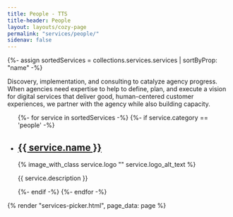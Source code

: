 ```yaml
---
title: People - TTS
title-header: People
layout: layouts/cozy-page
permalink: "services/people/"
sidenav: false
---
```


{%- assign sortedServices = collections.services.services | sortByProp: "name" -%}
<div class="grid-row padding-bottom-4">
  <p>
    <span class="text-bold">Discovery, implementation, and consulting to catalyze agency progress. </span>
When agencies need expertise to help to define, plan, and execute a vision for digital services that deliver good, human-centered customer experiences, we partner with the agency while also building capacity.
  </p>
  <ul class="usa-card-group">
{%- for service in sortedServices -%}
{%- if service.category == 'people' -%}
    <li class="service usa-card tablet:grid-col-4">
      <div class="usa-card__container  text-center display-flex">
        <div class="usa-card__header">
          <h2 class="usa-card__heading"><a href="{{ service.link}}">{{ service.name }}</a></h2>
        </div>
        <div class="usa-card__media usa-card__media--inset flex-align-self-center">
          <div class="usa-card__img tts-service-logo">
            {% image_with_class service.logo "" service.logo_alt_text %}
          </div>
        </div>
        <div class="usa-card__body">
          <p>{{ service.description }}</p>
        </div>
      </div>
    </li>
{%- endif -%}
{%- endfor -%}
  </ul>
</div>

{% render "services-picker.html", page_data: page %}
